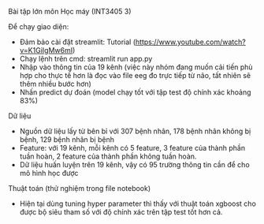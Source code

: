 Bài tập lớn môn Học máy (INT3405 3)

Để chạy giao diện:
- Đảm bảo cài đặt streamlit: Tutorial (https://www.youtube.com/watch?v=K1GiIgMw6mI)
- Chạy lệnh trên cmd: streamlit run app.py
- Nhập vào thông tin của 19 kênh (việc này nhóm đang muốn cải tiến phù hợp cho thực tế hơn là đọc vào file eeg đo trực tiếp từ não, tất nhiên sẽ thêm nhiều bước hơn)
- Nhấn predict dự đoán (model chạy tốt với tập test độ chính xác khoảng 83%)

Dữ liệu
- Nguồn dữ liệu lấy từ bên bỉ với 307 bệnh nhân, 178 bệnh nhân không bị bệnh, 129 bệnh nhân bị bệnh
- Feature: với 19 kênh, mỗi kênh có 5 feature, 3 feature của thành phần tuần hoàn, 2 feature của thành phần không tuần hoàn.
- Dữ liệu huấn luyện trên 19 kênh, vậy có 95 trường thông tin cần để cho mô hình học được

Thuật toán (thử nghiệm trong file notebook)
- Hiện tại dùng tuning hyper parameter thì thấy với thuật toán xgboost cho được bộ siêu tham số với độ chính xác trên tập test tốt hơn cả.
